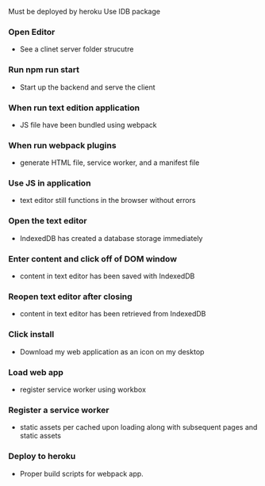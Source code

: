 Must be deployed by heroku
Use IDB package

### Open Editor

- See a clinet server folder strucutre

### Run npm run start

- Start up the backend and serve the client

### When run text edition application

- JS file have been bundled using webpack

### When run webpack plugins

- generate HTML file, service worker, and a manifest file

### Use JS in application

- text editor still functions in the browser without errors

### Open the text editor

- IndexedDB has created a database storage immediately

### Enter content and click off of DOM window

- content in text editor has been saved with IndexedDB

### Reopen text editor after closing

- content in text editor has been retrieved from IndexedDB

### Click install

- Download my web application as an icon on my desktop

### Load web app

- register service worker using workbox

### Register a service worker

- static assets per cached upon loading along with subsequent pages and static assets

### Deploy to heroku

- Proper build scripts for webpack app.
